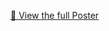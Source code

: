 [📄 View the full Poster ](https://raw.githubusercontent.com/Bahriilhame/Generating-a-Mathematical-Q-A-Dataset/main/Poster.pdf)
